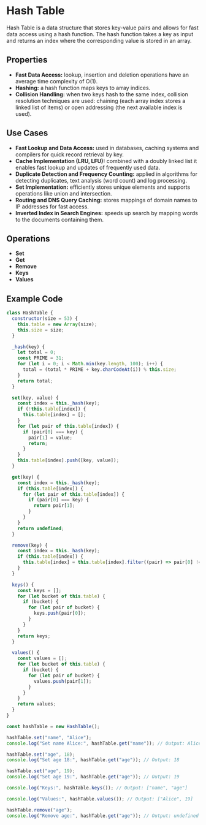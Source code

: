 # Hash Table

Hash Table is a data structure that stores key-value pairs and allows for fast data access using a hash function. The hash function takes a key as input and returns an index where the corresponding value is stored in an array.

## Properties

- **Fast Data Access:** lookup, insertion and deletion operations have an average time complexity of O(1).
- **Hashing:** a hash function maps keys to array indices.
- **Collision Handling:** when two keys hash to the same index, collision resolution techniques are used: chaining (each array index stores a linked list of items) or open addressing (the next available index is used).

## Use Cases

- **Fast Lookup and Data Access:** used in databases, caching systems and compilers for quick record retrieval by key.
- **Cache Implementation (LRU, LFU):** combined with a doubly linked list it enables fast lookup and updates of frequently used data.
- **Duplicate Detection and Frequency Counting:** applied in algorithms for detecting duplicates, text analysis (word count) and log processing.
- **Set Implementation:** efficiently stores unique elements and supports operations like union and intersection.
- **Routing and DNS Query Caching:** stores mappings of domain names to IP addresses for fast access.
- **Inverted Index in Search Engines:** speeds up search by mapping words to the documents containing them.

## Operations

- **Set**
- **Get**
- **Remove**
- **Keys**
- **Values**

## Example Code

```js
class HashTable {
  constructor(size = 53) {
    this.table = new Array(size);
    this.size = size;
  }

  _hash(key) {
    let total = 0;
    const PRIME = 31;
    for (let i = 0; i < Math.min(key.length, 100); i++) {
      total = (total * PRIME + key.charCodeAt(i)) % this.size;
    }
    return total;
  }

  set(key, value) {
    const index = this._hash(key);
    if (!this.table[index]) {
      this.table[index] = [];
    }
    for (let pair of this.table[index]) {
      if (pair[0] === key) {
        pair[1] = value;
        return;
      }
    }
    this.table[index].push([key, value]);
  }

  get(key) {
    const index = this._hash(key);
    if (this.table[index]) {
      for (let pair of this.table[index]) {
        if (pair[0] === key) {
          return pair[1];
        }
      }
    }
    return undefined;
  }

  remove(key) {
    const index = this._hash(key);
    if (this.table[index]) {
      this.table[index] = this.table[index].filter((pair) => pair[0] !== key);
    }
  }

  keys() {
    const keys = [];
    for (let bucket of this.table) {
      if (bucket) {
        for (let pair of bucket) {
          keys.push(pair[0]);
        }
      }
    }
    return keys;
  }

  values() {
    const values = [];
    for (let bucket of this.table) {
      if (bucket) {
        for (let pair of bucket) {
          values.push(pair[1]);
        }
      }
    }
    return values;
  }
}

const hashTable = new HashTable();

hashTable.set("name", "Alice");
console.log("Set name Alice:", hashTable.get("name")); // Output: Alice

hashTable.set("age", 18);
console.log("Set age 18:", hashTable.get("age")); // Output: 18

hashTable.set("age", 19);
console.log("Set age 19:", hashTable.get("age")); // Output: 19

console.log("Keys:", hashTable.keys()); // Output: ["name", "age"]

console.log("Values:", hashTable.values()); // Output: ["Alice", 19]

hashTable.remove("age");
console.log("Remove age:", hashTable.get("age")); // Output: undefined
```
